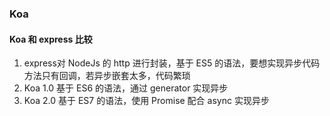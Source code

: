 ### Koa

#### Koa 和 express 比较
1. express对 NodeJs 的 http 进行封装，基于 ES5 的语法，要想实现异步代码方法只有回调，若异步嵌套太多，代码繁琐
2. Koa 1.0 基于 ES6 的语法，通过 generator 实现异步
3. Koa 2.0 基于 ES7 的语法，使用 Promise 配合 async 实现异步